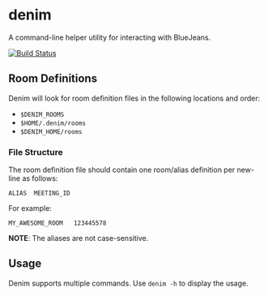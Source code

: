 # denim

A command-line helper utility for interacting with BlueJeans.

[![Build Status](https://travis-ci.org/dotariel/denim.svg?branch=master)](https://travis-ci.org/dotariel/denim)

## Room Definitions

Denim will look for room definition files in the following locations and order:

* `$DENIM_ROOMS`
* `$HOME/.denim/rooms`
* `$DENIM_HOME/rooms`

### File Structure

The room definition file should contain one room/alias definition per new-line as follows:

```
ALIAS  MEETING_ID
```

For example:

```
MY_AWESOME_ROOM   123445578
```

**NOTE**: The aliases are not case-sensitive.

## Usage

Denim supports multiple commands. Use `denim -h` to display the usage.
